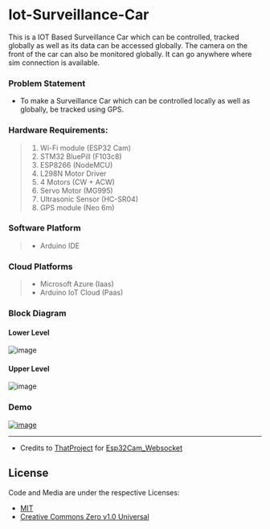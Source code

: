 # Iot-Surveillance-Car
This is a IOT Based Surveillance Car which can be controlled, tracked globally as well as its data can be accessed globally. The camera on the front of the car can also be monitored globally. It can go anywhere where sim connection is available.

### Problem Statement
* To make a Surveillance Car which can be controlled locally as well as globally, be tracked using GPS.  

### Hardware Requirements:

>1. Wi-Fi module (ESP32 Cam)
>2. STM32 BluePill (F103c8)
>3. ESP8266 (NodeMCU)
>4. L298N Motor Driver
>5. 4 Motors (CW + ACW)
>6. Servo Motor (MG995)
>6. Ultrasonic Sensor (HC-SR04)
>7. GPS module (Neo 6m)

### Software Platform  
>* Arduino IDE  

### Cloud Platforms
>* Microsoft Azure  (Iaas)
>* Arduino IoT Cloud (Paas)

### Block Diagram
#### Lower Level
![image](https://user-images.githubusercontent.com/69571769/176467277-a61dbe8f-7546-42e7-8a08-915f85412f64.png)


#### Upper Level
![image](https://user-images.githubusercontent.com/69571769/176467393-daac9e7f-8ff1-45e1-9092-945462fc6a75.png)


### Demo
[![image](https://user-images.githubusercontent.com/69571769/176464994-540e844e-b07d-430b-b1c3-4bac1013bd54.png)](https://youtu.be/gbrepEZ59LY)
_______________________________________________________________________________________________________________________________________________________________________

* Credits to [ThatProject](https://github.com/0015/ThatProject/tree/master/ESP32CAM_Projects/ESP32_CAM_GoogleCloudServer) for [Esp32Cam_Websocket](https://github.com/rv2442/Iot-Surveillance-Car/blob/main/Esp32Cam_Websocket/Esp32Cam_Websocket.ino)

## License
Code and Media are under the respective Licenses:  
* [MIT](https://opensource.org/licenses/MIT)  
* [Creative Commons Zero v1.0 Universal](https://creativecommons.org/publicdomain/zero/1.0/)  
